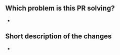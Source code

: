 <!--
We appreciate your contribution to the Jaeger project! 👋🎉

Before creating a pull request, please make sure:
- Your PR is solving one problem
- You have read the guide for contributing
  - See https://github.com/jaegertracing/jaeger/blob/master/CONTRIBUTING.md
- You signed all your commits (otherwise we won't be able to merge the PR)
  - See https://github.com/jaegertracing/jaeger/blob/master/CONTRIBUTING.md#sign-your-work
- You added unit tests for the new functionality
- You mention in the PR description which issue it is addressing, e.g. "Resolves #123"
-->

## Which problem is this PR solving?
-

## Short description of the changes
-
